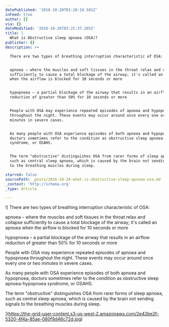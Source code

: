 ```yaml
---
datePublished: '2016-10-20T03:28:18.581Z'
inFeed: true
author: []
via: {}
dateModified: '2016-10-20T03:25:37.285Z'
title: |
  What is Obstructive sleep apnoea (OSA)?
publisher: {}
description: >+

  There are two types of breathing interruption characteristic of OSA:


  apnoea – where the muscles and soft tissues in the throat relax and collapse
  sufficiently to cause a total blockage of the airway; it's called an apnoea
  when the airflow is blocked for 10 seconds or more


  hypopnoea – a partial blockage of the airway that results in an airflow
  reduction of greater than 50% for 10 seconds or more


  People with OSA may experience repeated episodes of apnoea and hypopnoea
  throughout the night. These events may occur around once every one or two
  minutes in severe cases.


  As many people with OSA experience episodes of both apnoea and hypopnoea,
  doctors sometimes refer to the condition as obstructive sleep apnoea-hypopnoea
  syndrome, or OSAHS.


  The term "obstructive" distinguishes OSA from rarer forms of sleep apnoea,
  such as central sleep apnoea, which is caused by the brain not sending signals
  to the breathing muscles during sleep.

starred: false
sourcePath: _posts/2016-10-20-what-is-obstructive-sleep-apnoea-osa.md
_context: 'http://schema.org'
_type: Article

---
```

![
There are two types of breathing interruption characteristic of OSA:

apnoea – where the muscles and soft tissues in the throat relax and collapse sufficiently to cause a total blockage of the airway; it's called an apnoea when the airflow is blocked for 10 seconds or more

hypopnoea – a partial blockage of the airway that results in an airflow reduction of greater than 50% for 10 seconds or more

People with OSA may experience repeated episodes of apnoea and hypopnoea throughout the night. These events may occur around once every one or two minutes in severe cases.

As many people with OSA experience episodes of both apnoea and hypopnoea, doctors sometimes refer to the condition as obstructive sleep apnoea-hypopnoea syndrome, or OSAHS.

The term "obstructive" distinguishes OSA from rarer forms of sleep apnoea, such as central sleep apnoea, which is caused by the brain not sending signals to the breathing muscles during sleep.

](https://the-grid-user-content.s3-us-west-2.amazonaws.com/2e42be2f-5320-4f4a-85ae-080f9d46c72d.jpg)